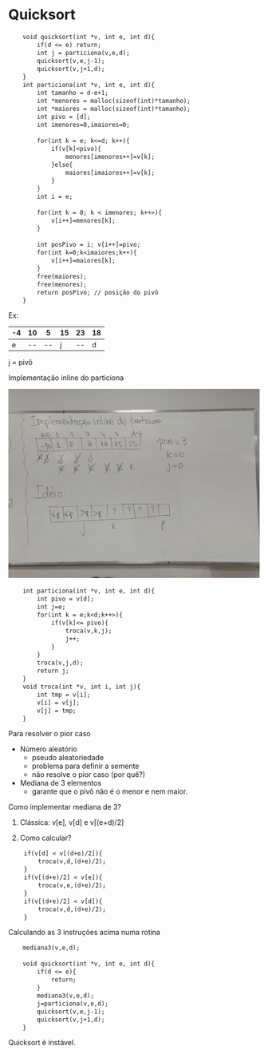 # Quicksort

        void quicksort(int *v, int e, int d){
            if(d <= e) return;
            int j = particiona(v,e,d);
            quicksort(v,e,j-1);
            quicksort(v,j+1,d);
        }
        int particiona(int *v, int e, int d){
            int tamanho = d-e+1;
            int *menores = malloc(sizeof(int)*tamanho);
            int *maiores = malloc(sizeof(int)*tamanho);
            int pivo = [d];
            int imenores=0,imaiores=0;

            for(int k = e; k<=d; k++){
                if(v[k]<pivo){
                    menores[imenores++]=v[k];
                }else{
                    maiores[imaiores++]=v[k];
                }
            }
            int i = e;

            for(int k = 0; k < imenores; k++>){
                v[i++]=menores[k];
            }

            int posPivo = i; v[i++]=pivo;
            for(int k=0;k<imaiores;k++){
                v[i++]=maiores[k];
            }
            free(maiores);
            free(menores);
            return posPivo; // posição do pivô
        }


Ex:

-4|10|5|15|23|18
--|--|--|--|--|--
e|--|--|j|--|d

j = pivô

Implementação inline do particiona

<div align="center">
	<img src="./fotos/quadro3.jpeg" alt="quadro">
</div>

        int particiona(int *v, int e, int d){
            int pivo = v[d]; 
            int j=e;
            for(int k = e;k<d;k++>){
                if(v[k]<= pivo){
                    troca(v,k,j);
                    j++;
                }
            }
            troca(v,j,d);         
            return j;
        }
        void troca(int *v, int i, int j){
            int tmp = v[i];
            v[i] = v[j];
            v[j] = tmp;   
        }

Para resolver o pior caso

- Número aleatório
  - pseudo aleatoriedade
  - problema para definir a semente
  - não resolve o pior caso (por quê?)
- Mediana de 3 elementos 
  - garante que o pivô não é o menor e nem maior.

Como implementar mediana de 3?

1) Clássica: v[e], v[d] e v[(e+d)/2]
2) Como calcular?

        if(v[d] < v[(d+e)/2]){
            troca(v,d,(d+e)/2);
        }
        if(v[(d+e)/2] < v[e]){
            troca(v,e,(d+e)/2);
        }
        if(v[(d+e)/2] < v[d]){
            troca(v,d,(d+e)/2);
        }

Calculando as 3 instruções acima numa rotina

        mediana3(v,e,d);

        void quicksort(int *v, int e, int d){
            if(d <= e){
                return;
            }
            mediana3(v,e,d);
            j=particiona(v,e,d);
            quicksort(v,e,j-1);
            quicksort(v,j+1,d);
        }

Quicksort é instável.